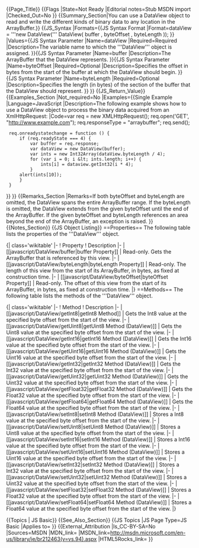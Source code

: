 {{Page_Title}}
{{Flags
|State=Not Ready
|Editorial notes=Stub MSDN import
|Checked_Out=No
}}
{{Summary_Section|You can use a DataView object to read and write the different kinds of binary data to any location in the ArrayBuffer.}}
{{JS_Syntax
|Formats={{JS Syntax Format
|Format=dataView = '''new DataView(''' DataView( buffer , byteOffset , byteLength ));
}}
|Values={{JS Syntax Parameter
|Name=dataView
|Required=Required
|Description=The variable name to which the '''DataView''' object is assigned.
}}{{JS Syntax Parameter
|Name=buffer
|Description=The ArrayBuffer that the DataView represents.
}}{{JS Syntax Parameter
|Name=byteOffset
|Required=Optional
|Description=Specifies the offset in bytes from the start of the buffer at which the DataView should begin.
}}{{JS Syntax Parameter
|Name=byteLength
|Required=Optional
|Description=Specifies the length (in bytes) of the section of the buffer that the DataView should represent.
}}
}}
{{JS_Return_Value}}
{{Examples_Section
|Not_required=No
|Examples={{Single Example
|Language=JavaScript
|Description=The following example shows how to use a DataView object to process the binary data acquired from an XmlHttpRequest:
|Code=var req = new XMLHttpRequest();
     req.open('GET', "http://www.example.com");
     req.responseType = "arraybuffer";
     req.send();
 
     req.onreadystatechange = function () {
         if (req.readyState === 4) {
             var buffer = req.response;
             var dataView = new DataView(buffer);
             var ints = new Int32Array(dataView.byteLength / 4);
             for (var i = 0; i &lt; ints.length; i++) {
                 ints[i] = dataview.getInt32(i * 4);
             }
         alert(ints[10]);
         }
     }
}}
}}
{{Remarks_Section
|Remarks=If both byteOffset and byteLength are omitted, the DataView spans the entire ArrayBuffer range. If the byteLength is omitted, the DataView extends from the given byteOffset until the end of the ArrayBuffer. If the given byteOffset and byteLength references an area beyond the end of the ArrayBuffer, an exception is raised.
}}
{{Notes_Section}}
{{JS Object Listing}}
==Properties==
The following table lists the properties of the '''DataView''' object.

{| class='wikitable'
|-
! Property
! Description
|-
| [[javascript/DataView/buffer|buffer Property]]
| Read-only. Gets the ArrayBuffer that is referenced by this view.
|-
| [[javascript/DataView/byteLength|byteLength Property]]
| Read-only. The length of this view from the start of its ArrayBuffer, in bytes, as fixed at construction time.
|-
| [[javascript/DataView/byteOffset|byteOffset Property]]
| Read-only. The offset of this view from the start of its ArrayBuffer, in bytes, as fixed at construction time.
|}
==Methods==
The following table lists the methods of the '''DataView''' object.

{| class='wikitable'
|-
! Method
! Description
|-
| [[javascript/DataView/getInt8|getInt8 Method]]
| Gets the Int8 value at the specified byte offset from the start of the view.
|-
| [[javascript/DataView/getUint8|getUint8 Method (DataView)]]
| Gets the Uint8 value at the specified byte offset from the start of the view.
|-
| [[javascript/DataView/getInt16|getInt16 Method (DataView)]]
| Gets the Int16 value at the specified byte offset from the start of the view.
|-
| [[javascript/DataView/getUint16|getUint16 Method (DataView)]]
| Gets the Uint16 value at the specified byte offset from the start of the view.
|-
| [[javascript/DataView/getInt32|getInt32 Method (DataView)]]
| Gets the Int32 value at the specified byte offset from the start of the view.
|-
| [[javascript/DataView/getUint32|getUint32 Method (DataView)]]
| Gets the Uint32 value at the specified byte offset from the start of the view.
|-
| [[javascript/DataView/getFloat32|getFloat32 Method (DataView)]]
| Gets the Float32 value at the specified byte offset from the start of the view.
|-
| [[javascript/DataView/getFloat64|getFloat64 Method (DataView)]]
| Gets the Float64 value at the specified byte offset from the start of the view.
|-
| [[javascript/DataView/setInt8|setInt8 Method (DataView)]]
| Stores a Int8 value at the specified byte offset from the start of the view.
|-
| [[javascript/DataView/setUint8|setUint8 Method (DataView)]]
| Stores a Uint8 value at the specified byte offset from the start of the view.
|-
| [[javascript/DataView/setInt16|setInt16 Method (DataView)]]
| Stores a Int16 value at the specified byte offset from the start of the view.
|-
| [[javascript/DataView/setUint16|setUint16 Method (DataView)]]
| Stores a Uint16 value at the specified byte offset from the start of the view.
|-
| [[javascript/DataView/setInt32|setInt32 Method (DataView)]]
| Stores a Int32 value at the specified byte offset from the start of the view.
|-
| [[javascript/DataView/setUint32|setUint32 Method (DataView)]]
| Stores a Uint32 value at the specified byte offset from the start of the view.
|-
| [[javascript/DataView/setFloat32|setFloat32 Method (DataView)]]
| Stores a Float32 value at the specified byte offset from the start of the view.
|-
| [[javascript/DataView/setFloat64|setFloat64 Method (DataView)]]
| Stores a Float64 value at the specified byte offset from the start of the view.
|}

{{Topics | JS Basic}}
{{See_Also_Section}}
{{JS Topics
|JS Page Type=JS Basic
|Applies to=
}}
{{External_Attribution
|Is_CC-BY-SA=No
|Sources=MSDN
|MDN_link=
|MSDN_link=http://msdn.microsoft.com/en-us/library/ie/br212463(v=vs.94).aspx
|HTML5Rocks_link=
}}